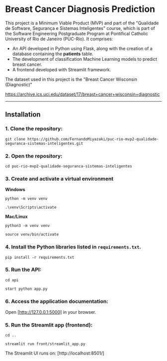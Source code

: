 # Breast Cancer Diagnosis Prediction

This project is a Minimum Viable Product (MVP) and part of the "Qualidade de Software, Segurança e Sistemas Inteligentes" course, which is part of the Software Engineering Postgraduate Program at Pontifical Catholic University of Rio de Janeiro (PUC-Rio). It comprises:

- An API developed in Python using Flask, along with the creation of a database containing the **patients** table.
- The development of classification Machine Learning models to predict breast cancer.
- A frontend developed with Streamlit framework.

The dataset used in this project is the "Breast Cancer Wisconsin (Diagnostic)"

https://archive.ics.uci.edu/dataset/17/breast+cancer+wisconsin+diagnostic

---
## Installation

### 1. Clone the repository:

```
git clone https://github.com/FernandoMiyazaki/puc-rio-mvp2-qualidade-seguranca-sistemas-inteligentes.git
```

### 2. Open the repository:

```
cd puc-rio-mvp2-qualidade-seguranca-sistemas-inteligentes
```

### 3. Create and activate a virtual environment

**Windows**

```
python -m venv venv
```
```
.\venv\Scripts\activate
```

**Mac/Linux**

```
python3 -m venv venv
```
```
source venv/bin/activate
```

### 4. Install the Python libraries listed in `requirements.txt`.

```
pip install -r requirements.txt
```

### 5. Run the API:

```
cd api
```
```
start python app.py
```

### 6. Access the application documentation:

Open [http://127.0.0.1:5000] in your browser.

### 5. Run the Streamlit app (frontend):

```
cd ..
```
```
streamlit run front/streamlit_app.py
```

The Streamlit UI runs on: [http://localhost:8501/]